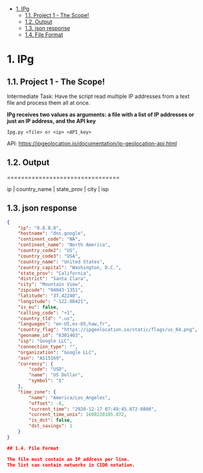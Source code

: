 - [1. IPg](#1-ipg)
  - [1.1. Project 1 - The Scope!](#11-project-1---the-scope)
  - [1.2. Output](#12-output)
  - [1.3. json response](#13-json-response)
  - [1.4. File Format](#14-file-format)


# 1. IPg

## 1.1. Project 1 - The Scope!

Intermediate Task:  Have the script read multiple IP addresses from a text file and process them all at once.


__IPg receives two values as arguments: a file with a list of IP addresses or just an IP address, and the API key__

`Ipg.py <file> or <ip> <API_key>`


API: https://ipgeolocation.io/documentation/ip-geolocation-api.html


## 1.2. Output

================================

ip | country_name | state_prov | city | isp

## 1.3. json response

```json
{
    "ip": "8.8.8.8",
    "hostname": "dns.google",
    "continent_code": "NA",
    "continent_name": "North America",
    "country_code2": "US",
    "country_code3": "USA",
    "country_name": "United States",
    "country_capital": "Washington, D.C.",
    "state_prov": "California",
    "district": "Santa Clara",
    "city": "Mountain View",
    "zipcode": "94043-1351",
    "latitude": "37.42240",
    "longitude": "-122.08421",
    "is_eu": false,
    "calling_code": "+1",
    "country_tld": ".us",
    "languages": "en-US,es-US,haw,fr",
    "country_flag": "https://ipgeolocation.io/static/flags/us_64.png",
    "geoname_id": "6301403",
    "isp": "Google LLC",
    "connection_type": "",
    "organization": "Google LLC",
    "asn": "AS15169",
    "currency": {
        "code": "USD",
        "name": "US Dollar",
        "symbol": "$"
    },
    "time_zone": {
        "name": "America/Los_Angeles",
        "offset": -8,
        "current_time": "2020-12-17 07:49:45.872-0800",
        "current_time_unix": 1608220185.872,
        "is_dst": false,
        "dst_savings": 1
    }
}

## 1.4. File Format

The file must contain an IP address per line.
The list can contain networks in CIDR notation.


